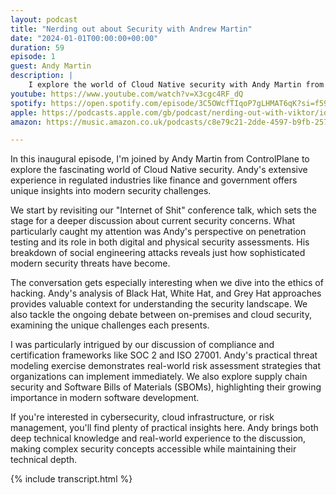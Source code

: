 ```yaml
---
layout: podcast
title: "Nerding out about Security with Andrew Martin"
date: "2024-01-01T00:00:00+00:00"
duration: 59
episode: 1
guest: Andy Martin
description: |
    I explore the world of Cloud Native security with Andy Martin from ControlPlane, diving into everything from penetration testing to zero trust architecture. From practical risk assessments to social engineering insights, we unpack what it takes to secure modern infrastructure.
youtube: https://www.youtube.com/watch?v=X3cgc4RF_dQ
spotify: https://open.spotify.com/episode/3C5OWcfTIqoP7gLHMAT6qK?si=f59cfbecbc0b4f2e
apple: https://podcasts.apple.com/gb/podcast/nerding-out-with-viktor/id1722663295?i=1000639804516
amazon: https://music.amazon.co.uk/podcasts/c8e79c21-2dde-4597-b9fb-257ecbc2bf29/episodes/5441f8ed-1c50-49e7-aada-34885ebb0062/nerding-out-with-viktor-nerding-out-about-security-with-andrew-martin-from-controlplane

---
```


In this inaugural episode, I'm joined by Andy Martin from ControlPlane to explore the fascinating world of Cloud Native security. Andy's extensive experience in regulated industries like finance and government offers unique insights into modern security challenges.

We start by revisiting our "Internet of Shit" conference talk, which sets the stage for a deeper discussion about current security concerns. What particularly caught my attention was Andy's perspective on penetration testing and its role in both digital and physical security assessments. His breakdown of social engineering attacks reveals just how sophisticated modern security threats have become.

The conversation gets especially interesting when we dive into the ethics of hacking. Andy's analysis of Black Hat, White Hat, and Grey Hat approaches provides valuable context for understanding the security landscape. We also tackle the ongoing debate between on-premises and cloud security, examining the unique challenges each presents.

I was particularly intrigued by our discussion of compliance and certification frameworks like SOC 2 and ISO 27001. Andy's practical threat modeling exercise demonstrates real-world risk assessment strategies that organizations can implement immediately. We also explore supply chain security and Software Bills of Materials (SBOMs), highlighting their growing importance in modern software development.

If you're interested in cybersecurity, cloud infrastructure, or risk management, you'll find plenty of practical insights here. Andy brings both deep technical knowledge and real-world experience to the discussion, making complex security concepts accessible while maintaining their technical depth.

{% include transcript.html %}
